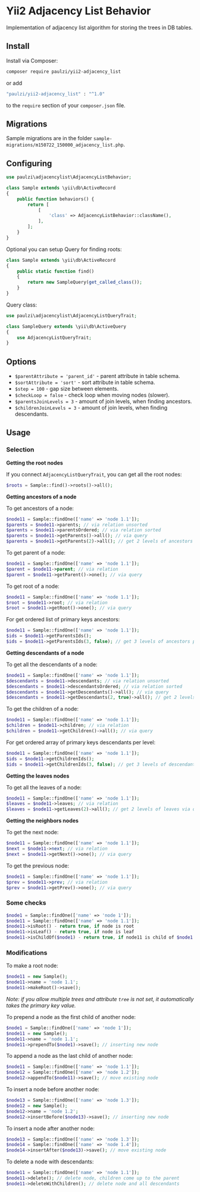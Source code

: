 # Yii2 Adjacency List Behavior

Implementation of adjacency list algorithm for storing the trees in DB tables.  

## Install

Install via Composer:

```bash
composer require paulzi/yii2-adjacency_list
```

or add

```bash
"paulzi/yii2-adjacency_list" : "^1.0"
```

to the `require` section of your `composer.json` file.

## Migrations

Sample migrations are in the folder `sample-migrations/m150722_150000_adjacency_list.php`.

## Configuring

```php
use paulzi\adjacencylist\AdjacencyListBehavior;

class Sample extends \yii\db\ActiveRecord
{
    public function behaviors() {
        return [
            [
                'class' => AdjacencyListBehavior::className(),
            ],
        ];
    }
}
```

Optional you can setup Query for finding roots:

```php
class Sample extends \yii\db\ActiveRecord
{
    public static function find()
    {
        return new SampleQuery(get_called_class());
    }
}
```

Query class:

```php
use paulzi\adjacencylist\AdjacencyListQueryTrait;

class SampleQuery extends \yii\db\ActiveQuery
{
    use AdjacencyListQueryTrait;
}
```

## Options

- `$parentAttribute = 'parent_id'` - parent attribute in table schema.
- `$sortAttribute = 'sort'` - sort attribute in table schema.
- `$step = 100` - gap size between elements. 
- `$checkLoop = false` - check loop when moving nodes (slower).
- `$parentsJoinLevels = 3` - amount of join levels, when finding ancestors.
- `$childrenJoinLevels = 3` - amount of join levels, when finding descendants.

## Usage

### Selection

**Getting the root nodes**

If you connect `AdjacencyListQueryTrait`, you can get all the root nodes:

```php
$roots = Sample::find()->roots()->all();
```

**Getting ancestors of a node**

To get ancestors of a node:

```php
$node11 = Sample::findOne(['name' => 'node 1.1']);
$parents = $node11->parents; // via relation unsorted
$parents = $node11->parentsOrdered; // via relation sorted
$parents = $node11->getParents()->all(); // via query
$parents = $node11->getParents(2)->all(); // get 2 levels of ancestors
```

To get parent of a node:

```php
$node11 = Sample::findOne(['name' => 'node 1.1']);
$parent = $node11->parent; // via relation
$parent = $node11->getParent()->one(); // via query
```

To get root of a node:

```php
$node11 = Sample::findOne(['name' => 'node 1.1']);
$root = $node11->root; // via relation
$root = $node11->getRoot()->one(); // via query
```

For get ordered list of primary keys ancestors:

```php
$node11 = Sample::findOne(['name' => 'node 1.1']);
$ids = $node11->getParentsIds();
$ids = $node11->getParentsIds(3, false); // get 3 levels of ancestors primary keys with force updating from DB 
```

**Getting descendants of a node**

To get all the descendants of a node:

```php
$node11 = Sample::findOne(['name' => 'node 1.1']);
$descendants = $node11->descendants; // via relation unsorted
$descendants = $node11->descendantsOrdered; // via relation sorted
$descendants = $node11->getDescendants()->all(); // via query
$descendants = $node11->getDescendants(2, true)->all(); // get 2 levels of descendants and self node
```

To get the children of a node:

```php
$node11 = Sample::findOne(['name' => 'node 1.1']);
$children = $node11->children; // via relation
$children = $node11->getChildren()->all(); // via query
```

For get ordered array of primary keys descendants per level:

```php
$node11 = Sample::findOne(['name' => 'node 1.1']);
$ids = $node11->getChildrenIds();
$ids = $node11->getChildrenIds(3, false); // get 3 levels of descendants primary keys with force updating from DB 
```

**Getting the leaves nodes**

To get all the leaves of a node:

```php
$node11 = Sample::findOne(['name' => 'node 1.1']);
$leaves = $node11->leaves; // via relation
$leaves = $node11->getLeaves(2)->all(); // get 2 levels of leaves via query
```

**Getting the neighbors nodes**

To get the next node:

```php
$node11 = Sample::findOne(['name' => 'node 1.1']);
$next = $node11->next; // via relation
$next = $node11->getNext()->one(); // via query
```

To get the previous node:

```php
$node11 = Sample::findOne(['name' => 'node 1.1']);
$prev = $node11->prev; // via relation
$prev = $node11->getPrev()->one(); // via query
```

### Some checks

```php
$node1 = Sample::findOne(['name' => 'node 1']);
$node11 = Sample::findOne(['name' => 'node 1.1']);
$node11->isRoot() - return true, if node is root
$node11->isLeaf() - return true, if node is leaf
$node11->isChildOf($node1) - return true, if node11 is child of $node1
```


### Modifications

To make a root node:

```php
$node11 = new Sample();
$node11->name = 'node 1.1';
$node11->makeRoot()->save();
```

*Note: if you allow multiple trees and attribute `tree` is not set, it automatically takes the primary key value.*

To prepend a node as the first child of another node:

```php
$node1 = Sample::findOne(['name' => 'node 1']);
$node11 = new Sample();
$node11->name = 'node 1.1';
$node11->prependTo($node1)->save(); // inserting new node
```

To append a node as the last child of another node:

```php
$node11 = Sample::findOne(['name' => 'node 1.1']);
$node12 = Sample::findOne(['name' => 'node 1.2']);
$node12->appendTo($node11)->save(); // move existing node
```

To insert a node before another node:

```php
$node13 = Sample::findOne(['name' => 'node 1.3']);
$node12 = new Sample();
$node12->name = 'node 1.2';
$node12->insertBefore($node13)->save(); // inserting new node
```

To insert a node after another node:

```php
$node13 = Sample::findOne(['name' => 'node 1.3']);
$node14 = Sample::findOne(['name' => 'node 1.4']);
$node14->insertAfter($node13)->save(); // move existing node
```

To delete a node with descendants:

```php
$node11 = Sample::findOne(['name' => 'node 1.1']);
$node11->delete(); // delete node, children come up to the parent
$node11->deleteWithChildren(); // delete node and all descendants 
```